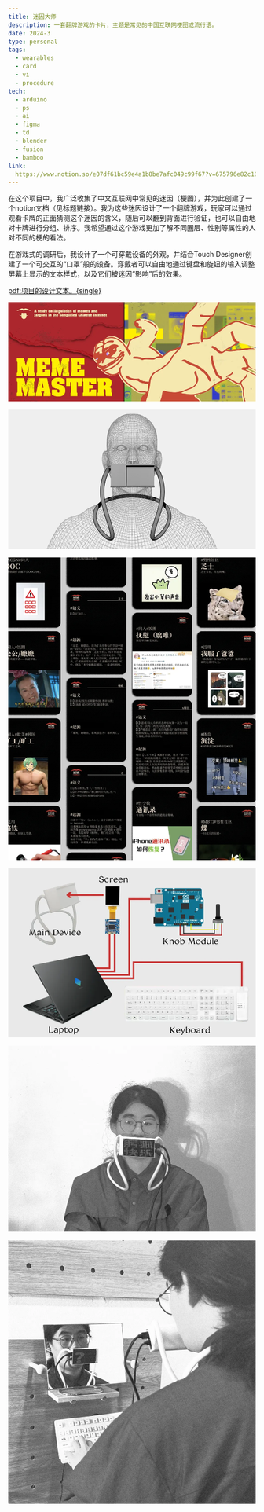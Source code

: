 ```yaml
---
title: 迷因大师
description: 一套翻牌游戏的卡片，主题是常见的中国互联网梗图或流行语。
date: 2024-3
type: personal
tags:
  - wearables
  - card
  - vi
  - procedure
tech:
  - arduino
  - ps
  - ai
  - figma
  - td
  - blender
  - fusion
  - bamboo
link: 
  https://www.notion.so/e07df61bc59e4a1b8be7afc049c99f67?v=675796e82c104c2e82d8d8e4c2609c55&pvs=4
---
```


在这个项目中，我广泛收集了中文互联网中常见的迷因（梗图），并为此创建了一个notion文档（见标题链接）。我为这些迷因设计了一个翻牌游戏，玩家可以通过观看卡牌的正面猜测这个迷因的含义，随后可以翻到背面进行验证，也可以自由地对卡牌进行分组、排序。我希望通过这个游戏更加了解不同圈层、性别等属性的人对不同的梗的看法。

在游戏式的调研后，我设计了一个可穿戴设备的外观，并结合Touch Designer创建了一个可交互的“口罩”般的设备。穿戴者可以自由地通过键盘和旋钮的输入调整屏幕上显示的文本样式，以及它们被迷因“影响”后的效果。

[pdf:项目的设计文本。{single}](/projects/022/details/1.pdf)

![项目封面{模仿了《低俗小说》。}](/projects/022/details/1.webp)

![口罩原型设计{模仿了颈挂式耳机的外观。}](/projects/022/details/2.webp)

![卡片设计套组{正面为提示和相关图片，反面为释义。}](/projects/022/details/3.webp)

![设备连接示意{使用电脑外接键盘，配合Arduino连接旋钮与Touch Designer通信。}](/projects/022/details/4.webp)

![实体测试例{组装完成后进行了运行测试。}](/projects/022/details/5.webp)

![应用场景例{最好在镜面反射下进行“自我观察”。}](/projects/022/details/6.webp)
